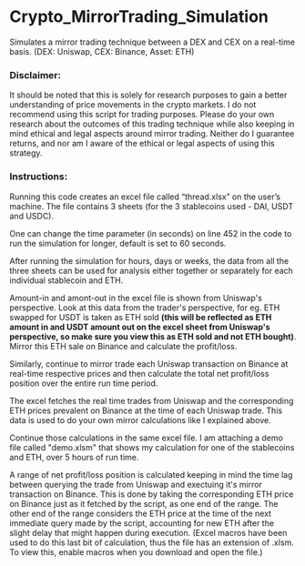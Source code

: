 # Crypto_MirrorTrading_Simulation
Simulates a mirror trading technique between a DEX and CEX on a real-time basis. (DEX: Uniswap, CEX: Binance, Asset: ETH)

### Disclaimer:
It should be noted that this is solely for research purposes to gain a better understanding of price movements in the crypto markets. I do not recommend using this script for trading purposes. Please do your own research about the outcomes of this trading technique while also keeping in mind ethical and legal aspects around mirror trading. Neither do I guarantee returns, and nor am I aware of the ethical or legal aspects of using this strategy.

### Instructions:
Running this code creates an excel file called “thread.xlsx” on the user’s machine. The file contains 3 sheets (for the 3 stablecoins used - DAI, USDT and USDC). 

One can change the time parameter (in seconds) on line 452 in the code to run the simulation for longer, default is set to 60 seconds. 

After running the simulation for hours, days or weeks, the data from all the three sheets can be used for analysis either together or separately for each individual stablecoin and ETH. 

Amount-in and amont-out in the excel file is shown from Uniswap's perspective. Look at this data from the trader's perspective, for eg. ETH swapped for USDT is taken as ETH sold __(this will be reflected as ETH amount in and USDT amount out on the excel sheet from Uniswap's perspective, so make sure you view this as ETH sold and not ETH bought)__. Mirror this ETH sale on Binance and calculate the profit/loss. 

Similarly, continue to mirror trade each Uniswap transaction on Binance at real-time respective prices and then calculate the total net profit/loss position over the entire run time period. 

The excel fetches the real time trades from Uniswap and the corresponding ETH prices prevalent on Binance at the time of each Uniswap trade. This data is used to do your own mirror calculations like I explained above. 

Continue those calculations in the same excel file. I am attaching a demo file called "demo.xlsm" that shows my calculation for one of the stablecoins and ETH, over 5 hours of run time. 

A range of net profit/loss position is calculated keeping in mind the time lag between querying the trade from Uniswap and exectuing it's mirror transaction on Binance. This is done by taking the corresponding ETH price on Binance just as it fetched by the script, as one end of the range. The other end of the range considers the ETH price at the time of the next immediate query made by the script, accounting for new ETH after the slight delay that might happen during execution. (Excel macros have been used to do this last bit of calculation, thus the file has an extension of .xlsm. To view this, enable macros when you download and open the file.)



